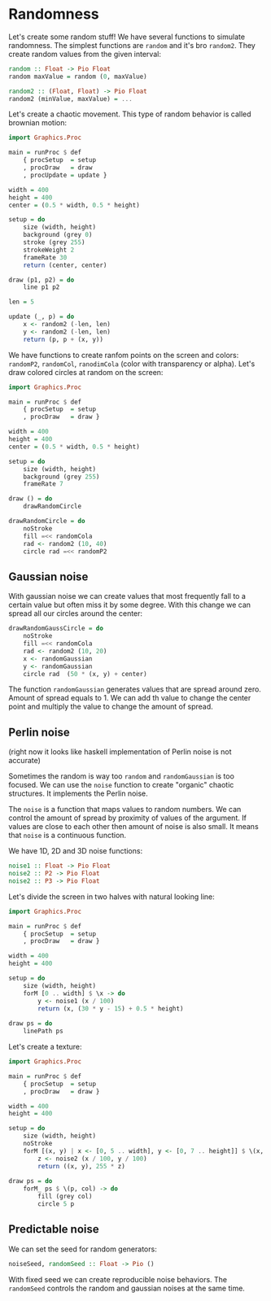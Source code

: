 Randomness
================================

Let's create some random stuff! We have several functions to simulate randomness.
The simplest functions are `random` and it's bro `random2`. They create random values 
from the given interval:

~~~Haskell
random :: Float -> Pio Float
random maxValue = random (0, maxValue)

random2 :: (Float, Float) -> Pio Float
random2 (minValue, maxValue) = ...
~~~

Let's create a chaotic movement. This type of random behavior is called brownian motion:

~~~Haskell
import Graphics.Proc

main = runProc $ def 
	{ procSetup  = setup
	, procDraw   = draw
	, procUpdate = update }

width = 400
height = 400
center = (0.5 * width, 0.5 * height)

setup = do
	size (width, height)
	background (grey 0)	
	stroke (grey 255)
	strokeWeight 2
	frameRate 30
	return (center, center)

draw (p1, p2) = do
	line p1 p2

len = 5

update (_, p) = do
	x <- random2 (-len, len)
	y <- random2 (-len, len)
	return (p, p + (x, y))
~~~	

We have functions to create ranfom points on the screen and colors: `randomP2`, `randomCol`, `ranodimCola` (color with transparency or alpha).
Let's draw colored circles at random on the screen:

~~~Haskell
import Graphics.Proc

main = runProc $ def 
	{ procSetup  = setup
	, procDraw   = draw }

width = 400
height = 400
center = (0.5 * width, 0.5 * height)

setup = do
	size (width, height)
	background (grey 255)		
	frameRate 7

draw () = do
	drawRandomCircle

drawRandomCircle = do	
	noStroke
	fill =<< randomCola
	rad <- random2 (10, 40)
	circle rad =<< randomP2
~~~


Gaussian noise
------------------------------------------

With gaussian noise we can create values that most frequently fall to a certain value
but often miss it by some degree. With this change we can spread all our circles around the center:


~~~Haskell
drawRandomGaussCircle = do	
	noStroke
	fill =<< randomCola
	rad <- random2 (10, 20)
	x <- randomGaussian
	y <- randomGaussian
	circle rad  (50 * (x, y) + center)
~~~

The function `randomGaussian` generates values that are spread around zero. Amount of spread equals to 1.
We can add th value to change the center point and multiply the value to  change the amount of spread.

Perlin noise
-------------------------------------------

(right now it looks like haskell implementation of Perlin noise is not accurate)

Sometimes the random is way too `random` and `randomGaussian` is too focused. 
We can use the `noise` function to create "organic" chaotic structures.
It implements the Perlin noise.

The `noise` is a function that maps values to random numbers. We can control the amount
of spread by proximity of values of the argument. If values are close to each other then 
amount of noise is also small. It means that `noise` is a continuous function.

We have 1D, 2D and 3D noise functions:

~~~Haskell
noise1 :: Float -> Pio Float
noise2 :: P2 -> Pio Float
noise2 :: P3 -> Pio Float
~~~

Let's divide the screen in two halves with natural looking line:

~~~Haskell
import Graphics.Proc

main = runProc $ def 
	{ procSetup  = setup
	, procDraw   = draw }

width = 400
height = 400

setup = do
	size (width, height)	
	forM [0 .. width] $ \x -> do
		y <- noise1 (x / 100)
		return (x, (30 * y - 15) + 0.5 * height)
		
draw ps = do
	linePath ps		
~~~

Let's create a texture:

~~~Haskell
import Graphics.Proc

main = runProc $ def 
	{ procSetup  = setup
	, procDraw   = draw }

width = 400
height = 400

setup = do
	size (width, height)	
	noStroke
	forM [(x, y) | x <- [0, 5 .. width], y <- [0, 7 .. height]] $ \(x, y) -> do
		z <- noise2 (x / 100, y / 100)
		return ((x, y), 255 * z)
		
draw ps = do
	forM_ ps $ \(p, col) -> do
		fill (grey col)
		circle 5 p
~~~

Predictable noise
----------------------------		

We can set the seed for random generators:

~~~Haskell
noiseSeed, randomSeed :: Float -> Pio ()
~~~

With fixed seed we can create reproducible noise behaviors.
The `randomSeed` controls the random and gaussian noises at the same time.
